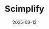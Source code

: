 ---  
layout: startup_page  
title: "Scimplify"  
id: "scimplify.com"  
permalink: "/scimplifyscimplify.com03122025/"  
website: "https://www.scimplify.com/"  
funding_round: "Series B"  
funding_amount: "$40M"  
investors: "Accel, Bertelsmann India Investments, UMI, Beenext, Omnivore, 3one4 Capital"  
about: "Scimplify is an Indian startup that connects pharmaceutical and agricultural companies with specialty chemical manufacturers through its platform, ATOMS. The platform lists specialty chemicals from over 5,000 factories across 10 countries, helping companies source these vital materials and address the challenges of supply chain complexity and geopolitical tensions."  
markets: "Pharmaceuticals, Agriculture, Industry, Chemical Manufacturing"  
hq: "Bengaluru, Karnataka, India"  
founded_year: "2023"  
linkedin: "https://www.linkedin.com/company/scimplify"  
twitter: "https://twitter.com/scimplify_"  
instagram: ""  
facebook: "https://www.facebook.com/scimplify1"  
crunchbase: "https://www.crunchbase.com/organization/scimplify"  
pitchbook: "https://pitchbook.com/profiles/company/541535-59"  

date_display: "12-Mar-2025"  
date: "2025-03-12"

# SEO Optimization  
meta_title: "Scimplify - Series B Funding ($40M)"  
meta_description: "Scimplify, Scimplify is an Indian startup that connects pharmaceutical and agricultural companies with specialty chemical manufacturers through its platform, ATO..."  
meta_keywords: "Scimplify, Pharmaceuticals, Agriculture, Industry, Chemical Manufacturing, Series B funding"  
canonical_url: "https://startup.projectstartups.com/scimplifyscimplify.com03122025/"  
---